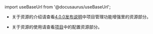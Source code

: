 import useBaseUrl from '@docusaurus/useBaseUrl';

* 关于资源的介绍请查看[4.0.0发布说明](发布说明/4.0.0发布说明.md)中项目管理功能增强里的资源部分。

* 关于资源的使用请查看[项目](用户使用手册/网页端/项目)中的配置资源部分。